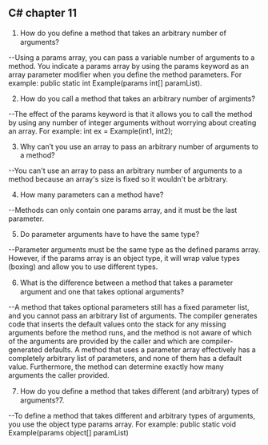 C# chapter 11
--


1. How do you deﬁne a method that takes an arbitrary number of arguments?

--Using a params array, you can pass a variable number of arguments to a method. You indicate a params array by using the params keyword as an array parameter modifier when you define the method parameters. For example: public static int Example(params int[] paramList).


2. How do you call a method that takes an arbitrary number of argiments?

--The effect of the params keyword is that it allows you to call the method by using any number of integer arguments without worrying about creating an array. For example: int ex = Example(int1, int2);

3. Why can’t you use an array to pass an arbitrary number of arguments to a method?

--You can't use an array to pass an arbitrary number of arguments to a method because an array's size is fixed so it wouldn't be arbitrary.

4. How many parameters can a method have?

--Methods can only contain one params array, and it must be the last parameter.

5. Do parameter arguments have to have the same type?

--Parameter arguments must be the same type as the defined params array. However, if the params array is an object type, it will wrap value types (boxing) and allow you to use different types.

6. What is the diﬀerence between a method that takes a parameter argument and one that takes optional arguments?

--A method that takes optional parameters still has a fixed parameter list, and you cannot pass an arbitrary list of arguments. The compiler generates code that inserts the default values onto the stack for any missing arguments before the method runs, and the method is not aware of which of the arguments are provided by the caller and which are compiler-generated defaults. A method that uses a parameter array effectively has a completely arbitrary list of parameters, and none of them has a default value. Furthermore, the method can determine exactly how many arguments the caller provided.

7. How do you deﬁne a method that takes diﬀerent (and arbitrary) types of arguments?7. 

--To define a method that takes different and arbitrary types of arguments, you use the object type params array. For example: public static void Example(params object[] paramList)

